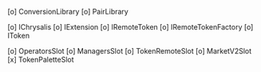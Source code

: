 [o] ConversionLibrary
[o] PairLibrary

[o] IChrysalis
[o] IExtension
[o] IRemoteToken
[o] IRemoteTokenFactory
[o] IToken

[o] OperatorsSlot
[o] ManagersSlot
[o] TokenRemoteSlot
[o] MarketV2Slot
[x] TokenPaletteSlot